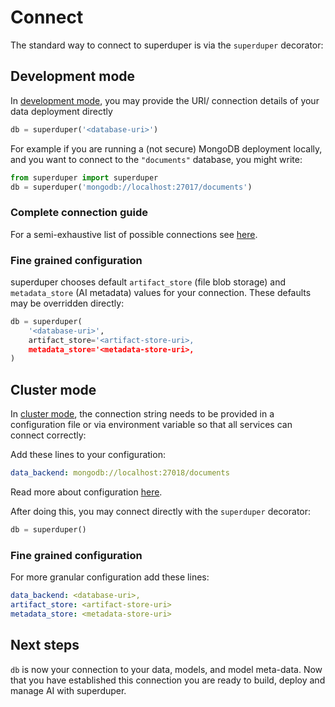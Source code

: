 # Connect

The standard way to connect to superduper is via the `superduper` decorator:

## Development mode

In [development mode](../get_started/environment#development-mode), you may provide the URI/ connection details of your data deployment directly

```python
db = superduper('<database-uri>')
```

For example if you are running a (not secure) MongoDB deployment locally, and you want to connect to the `"documents"` database, you might write:

```python
from superduper import superduper
db = superduper('mongodb://localhost:27017/documents')
```

### Complete connection guide

For a semi-exhaustive list of possible connections see [here](../reusable_snippets/connect_to_superduper).

### Fine grained configuration

superduper chooses default `artifact_store` (file blob storage) and `metadata_store` (AI metadata) values for your connection. These defaults may be overridden directly:

```python
db = superduper(
    '<database-uri>',
    artifact_store='<artifact-store-uri>,
    metadata_store='<metadata-store-uri>,
)
```

## Cluster mode

In [cluster mode](../get_started/environment#cluster-mode), the connection string needs to be provided in a configuration 
file or via environment variable so that all services can connect correctly:

Add these lines to your configuration:

```yaml
data_backend: mongodb://localhost:27018/documents
```

Read more about configuration [here](../get_started/configuration).

After doing this, you may connect directly with the `superduper` decorator:

```python
db = superduper()
```

### Fine grained configuration

For more granular configuration add these lines:


```yaml
data_backend: <database-uri>,
artifact_store: <artifact-store-uri>
metadata_store: <metadata-store-uri>
```

## Next steps

`db` is now your connection to your data, models, and model meta-data.
Now that you have established this connection you are ready to build, deploy and manage AI with superduper.
